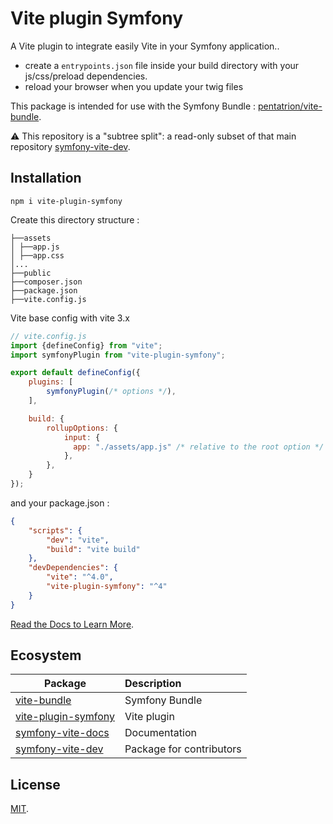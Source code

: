 # Vite plugin Symfony

A Vite plugin to integrate easily Vite in your Symfony application..

- create a `entrypoints.json` file inside your build directory with your js/css/preload dependencies.
- reload your browser when you update your twig files

This package is intended for use with the Symfony Bundle : [pentatrion/vite-bundle](https://github.com/lhapaipai/vite-bundle).

⚠️ This repository is a "subtree split": a read-only subset of that main repository [symfony-vite-dev](https://github.com/lhapaipai/symfony-vite-dev).

## Installation

```console
npm i vite-plugin-symfony
```

Create this directory structure :
```
├──assets
│ ├──app.js
│ ├──app.css
│...
├──public
├──composer.json
├──package.json
├──vite.config.js
```

Vite base config with vite 3.x

```js
// vite.config.js
import {defineConfig} from "vite";
import symfonyPlugin from "vite-plugin-symfony";

export default defineConfig({
    plugins: [
        symfonyPlugin(/* options */),
    ],

    build: {
        rollupOptions: {
            input: {
              app: "./assets/app.js" /* relative to the root option */
            },
        },
    }
});
```

and your package.json :
```json
{
    "scripts": {
        "dev": "vite",
        "build": "vite build"
    },
    "devDependencies": {
        "vite": "^4.0",
        "vite-plugin-symfony": "^4"
    }
}
```

[Read the Docs to Learn More](https://symfony-vite.pentatrion.com).

## Ecosystem

| Package                                                                 | Description               |
| ----------------------------------------------------------------------- | :------------------------ |
| [vite-bundle](https://github.com/lhapaipai/vite-bundle)                 | Symfony Bundle            |
| [vite-plugin-symfony](https://github.com/lhapaipai/vite-plugin-symfony) | Vite plugin               |
| [symfony-vite-docs](https://github.com/lhapaipai/symfony-vite-docs)     | Documentation             |
| [symfony-vite-dev](https://github.com/lhapaipai/symfony-vite-dev)       | Package for contributors  |

## License

[MIT](LICENSE).